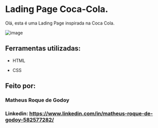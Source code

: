 # Lading Page Coca-Cola.
Olá, esta é uma Lading Page inspirada na Coca Cola.

![image](https://github.com/Mroquedegodoy/lading-page-coca-cola/assets/139003445/c546f748-c624-477d-ba46-7c7ff3c5f29e)



## Ferramentas utilizadas:

* HTML

* CSS


## Feito por:

### Matheus Roque de Godoy

### Linkedin: https://www.linkedin.com/in/matheus-roque-de-godoy-582577282/
